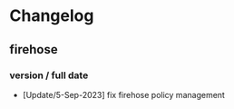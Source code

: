 # Changelog

## firehose

### version / full date
* [Update/5-Sep-2023] fix firehose policy management